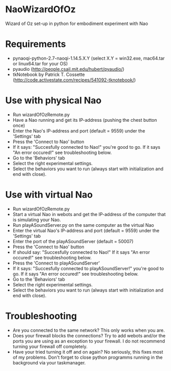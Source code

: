 # NaoWizardOfOz
Wizard of Oz set-up in python for embodiment experiment with Nao

# Requirements
* pynaoqi-python-2.7-naoqi-1.14.5.X.Y (select X.Y = win32.exe, mac64.tar or linux64.tar for your OS)
* pyaudio (http://people.csail.mit.edu/hubert/pyaudio/)
* tkNotebook by Patrick T. Cossette (http://code.activestate.com/recipes/541092-tknotebook/)

# Use with physical Nao
* Run wizardOfOzRemote.py
* Have a Nao running and get its IP-address (pushing the chest button once)
* Enter the Nao's IP-address and port (default = 9559) under the 'Settings' tab
* Press the 'Connect to Nao' button
* If it says: "Succesfully connected to Nao!" you're good to go. If it says "An error occured!" see troubleshooting below.
* Go to the 'Behaviors' tab
* Select the right experimental settings.
* Select the behaviors you want to run (always start with initialization and end with close).

# Use with virtual Nao
* Run wizardOfOzRemote.py
* Start a virtual Nao in webots and get the IP-address of the computer that is simulating your Nao.
* Run playASoundServer.py on the same computer as the virtual Nao
* Enter the virtual Nao's IP-address and port (default = 9559) under the 'Settings' tab
* Enter the port of the playASoundServer (default = 50007)
* Press the 'Connect to Nao' button
* If should say: "Succesfully connected to Nao!" If it says "An error occured!" see troubleshooting below.
* Press the 'Connect to playASoundServer'
* If it says: "Succesfully connected to playASoundServer!" you're good to go. If it says "An error occured!" see troubleshooting below.
* Go to the 'Behaviors' tab
* Select the right experimental settings.
* Select the behaviors you want to run (always start with initialization and end with close).

# Troubleshooting
* Are you connected to the same network? This only works when you are.
* Does your firewall blocks the connections? Try to add webots and/or the ports you are using as an exception to your firewall. I do not recommend turning your firewall off completely.
* Have your tried turning it off and on again? No seriously, this fixes most of my problems. Don't forget to close python programms running in the background via your taskmanager.
